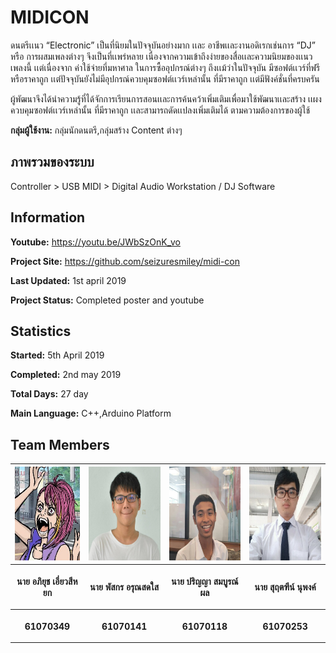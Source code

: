 # MIDICON
ดนตรีเเนว “Electronic” เป็นที่นิยมในปัจจุบันอย่างมาก เเละ อาชีพเเละงานอดิเรกเช่นการ “DJ”  หรือ การผสมเพลงต่างๆ จึงเป็นที่เเพร่หลาย เนื่องจากความเข้าถึงง่ายของสื่อเเละความนิยมของเเนวเพลงนี้ เเต่เนื่องจาก ค่าใช้จ่ายที่มหาศาล ในการซื้ออุปกรณ์ต่างๆ ถึงเเม้ว่าในปัจจุบัน มีซอฟต์เเวร์ที่ฟรี หรือราคาถูก เเต่ปัจจุบันยังไม่มีอุปกรณ์ควบคุมซอฟต์เเวร์เหล่านั้น ที่มีราคาถูก เเต่มีฟังค์ชั่นที่ครบครัน

ผู้พัฒนาจึงได้นำความรู้ที่ได้จักการเรียนการสอนเเละการค้นคว้าเพิ่มเติมเพื่อมาใช้พัฒนาเเละสร้าง เเผงควบคุมซอฟต์เเวร์เหล่านั้น ที่มีราคาถูก เเละสามารถดัดเเปลงเพิ่มเติมได้ ตามความต้องการของผู้ใช้


**กลุ่มผู้ใช้งาน:** กลุ่มนักดนตรี,กลุ่มสร้าง Content ต่างๆ

## ภาพรวมของระบบ

Controller > USB MIDI > Digital Audio Workstation / DJ Software

## Information
**Youtube:** https://youtu.be/JWbSzOnK_vo

**Project Site:** https://github.com/seizuresmiley/midi-con

**Last Updated:** 1st april 2019  

**Project Status:** Completed poster and youtube


## Statistics

**Started:** 5th April 2019  

**Completed:** 2nd may 2019

**Total Days:** 27 day

**Main Language:** C++,Arduino Platform

## Team Members
<center><table>
 <tr>
  <th><img src="images/net.jpg" height="150" width="130"></th>
  <th><img src="images/punch.jpg" height="150" width="150"></th>
  <th><img src="images/yub.jpg" height="150" width="150"></th>
  <th><img src="images/nick.jpg" height="150" width="150"></th>
 </tr>
 <tr>
  <th><p align="center">นาย อภิยุช เอี่ยวสีหยก</p></th> 
  <th><p align="center">นาย พัสกร อรุณสดใส</p></th>
  <th><p align="center">นาย ปริญญา สมบูรณ์ผล</p></th>
  <th><p align="center">นาย สุฤตฑีน์ นุพงค์</p></th>
 </tr>
 <tr>
  <th><p align="center">61070349</p></th>
  <th><p align="center">61070141</p></th>
  <th><p align="center">61070118</p></th>
  <th><p align="center">61070253</p></th>
 </table></center>

